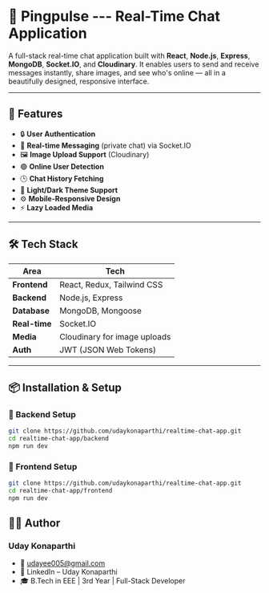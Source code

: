 # 💬 Pingpulse --- Real-Time Chat Application

A full-stack real-time chat application built with **React**, **Node.js**, **Express**, **MongoDB**, **Socket.IO**, and **Cloudinary**. It enables users to send and receive messages instantly, share images, and see who's online — all in a beautifully designed, responsive interface.

---

## 🚀 Features

- 🔒 **User Authentication**
- 💬 **Real-time Messaging** (private chat) via Socket.IO
- 🖼️ **Image Upload Support** (Cloudinary)
- 🟢 **Online User Detection**
- 🕒 **Chat History Fetching**
- 🌙 **Light/Dark Theme Support**
- ⚙️ **Mobile-Responsive Design**
- ⚡ **Lazy Loaded Media**

---

## 🛠️ Tech Stack

| Area       | Tech                             |
|------------|----------------------------------|
| **Frontend** | React, Redux, Tailwind CSS     |
| **Backend**  | Node.js, Express               |
| **Database** | MongoDB, Mongoose              |
| **Real-time**| Socket.IO                      |
| **Media**    | Cloudinary for image uploads   |
| **Auth**     | JWT (JSON Web Tokens)          |

---

## 📦 Installation & Setup

### 🔧 Backend Setup

```bash
git clone https://github.com/udaykonaparthi/realtime-chat-app.git
cd realtime-chat-app/backend
npm run dev
```

### 🔧 Frontend Setup

```bash
git clone https://github.com/udaykonaparthi/realtime-chat-app.git
cd realtime-chat-app/frontend
npm run dev
```

## 🙋‍♂️ Author

### Uday Konaparthi
- 📧 udayee005@gmail.com
- 🔗 LinkedIn – Uday Konaparthi
- 🎓 B.Tech in EEE | 3rd Year | Full-Stack Developer

